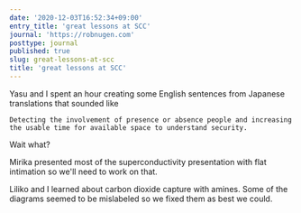 ```yaml
---
date: '2020-12-03T16:52:34+09:00'
entry_title: 'great lessons at SCC'
journal: 'https://robnugen.com'
posttype: journal
published: true
slug: great-lessons-at-scc
title: 'great lessons at SCC'
---
```


Yasu and I spent an hour creating some English sentences from Japanese translations that sounded like

    Detecting the involvement of presence or absence people and increasing the usable time for available space to understand security.

Wait what?

Mirika presented most of the superconductivity presentation with flat intimation so we'll need to work on that.

Liliko and I learned about carbon dioxide capture with amines.  Some of the diagrams seemed to be mislabeled so we fixed them as best we could.
